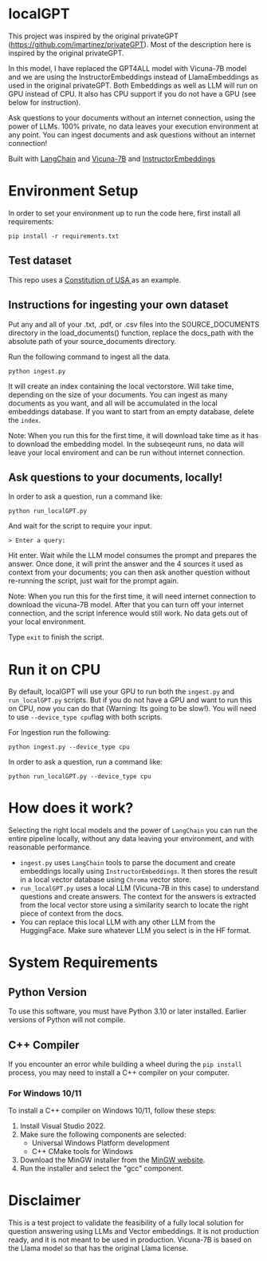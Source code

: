 # localGPT

This project was inspired by the original privateGPT (https://github.com/imartinez/privateGPT). Most of the description here is inspired by the original privateGPT. 

In this model, I have replaced the GPT4ALL model with Vicuna-7B model and we are using the InstructorEmbeddings instead of LlamaEmbeddings as used in the original privateGPT. Both Embeddings as well as LLM will run on GPU instead of CPU. It also has CPU support if you do not have a GPU (see below for instruction). 

Ask questions to your documents without an internet connection, using the power of LLMs. 100% private, no data leaves your execution environment at any point. You can ingest documents and ask questions without an internet connection!

Built with [LangChain](https://github.com/hwchase17/langchain) and [Vicuna-7B](https://huggingface.co/TheBloke/vicuna-7B-1.1-HF) and [InstructorEmbeddings](https://instructor-embedding.github.io/)


# Environment Setup
In order to set your environment up to run the code here, first install all requirements:

```shell
pip install -r requirements.txt
```

## Test dataset
This repo uses a [Constitution of USA ](https://constitutioncenter.org/media/files/constitution.pdf) as an example.

## Instructions for ingesting your own dataset

Put any and all of your .txt, .pdf, or .csv files into the SOURCE_DOCUMENTS directory
in the load_documents() function, replace the docs_path with the absolute path of your source_documents directory. 

Run the following command to ingest all the data.

```shell
python ingest.py
```

It will create an index containing the local vectorstore. Will take time, depending on the size of your documents.
You can ingest as many documents as you want, and all will be accumulated in the local embeddings database. 
If you want to start from an empty database, delete the `index`.

Note: When you run this for the first time, it will download take time as it has to download the embedding model. In the subseqeunt runs, no data will leave your local enviroment and can be run without internet connection.

## Ask questions to your documents, locally!
In order to ask a question, run a command like:

```shell
python run_localGPT.py
```

And wait for the script to require your input. 

```shell
> Enter a query:
```

Hit enter. Wait while the LLM model consumes the prompt and prepares the answer. Once done, it will print the answer and the 4 sources it used as context from your documents; you can then ask another question without re-running the script, just wait for the prompt again. 

Note: When you run this for the first time, it will need internet connection to download the vicuna-7B model. After that you can turn off your internet connection, and the script inference would still work. No data gets out of your local environment.

Type `exit` to finish the script.

# Run it on CPU
By default, localGPT will use your GPU to run both the `ingest.py` and `run_localGPT.py` scripts. But if you do not have a GPU and want to run this on CPU, now you can do that (Warning: Its going to be slow!). You will need to use `--device_type cpu`flag with both scripts. 

For Ingestion run the following: 
```shell
python ingest.py --device_type cpu
```
In order to ask a question, run a command like:

```shell
python run_localGPT.py --device_type cpu
```

# How does it work?
Selecting the right local models and the power of `LangChain` you can run the entire pipeline locally, without any data leaving your environment, and with reasonable performance.

- `ingest.py` uses `LangChain` tools to parse the document and create embeddings locally using `InstructorEmbeddings`. It then stores the result in a local vector database using `Chroma` vector store. 
- `run_localGPT.py` uses a local LLM (Vicuna-7B in this case) to understand questions and create answers. The context for the answers is extracted from the local vector store using a similarity search to locate the right piece of context from the docs.
- You can replace this local LLM with any other LLM from the HuggingFace. Make sure whatever LLM you select is in the HF format.

# System Requirements

## Python Version
To use this software, you must have Python 3.10 or later installed. Earlier versions of Python will not compile.

## C++ Compiler
If you encounter an error while building a wheel during the `pip install` process, you may need to install a C++ compiler on your computer.

### For Windows 10/11
To install a C++ compiler on Windows 10/11, follow these steps:

1. Install Visual Studio 2022.
2. Make sure the following components are selected:
   * Universal Windows Platform development
   * C++ CMake tools for Windows
3. Download the MinGW installer from the [MinGW website](https://sourceforge.net/projects/mingw/).
4. Run the installer and select the "gcc" component.

# Disclaimer
This is a test project to validate the feasibility of a fully local solution for question answering using LLMs and Vector embeddings. It is not production ready, and it is not meant to be used in production. Vicuna-7B is based on the Llama model so that has the original Llama license. 
